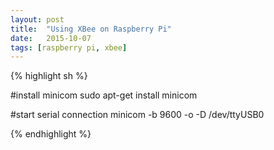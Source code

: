 ```yaml
---
layout: post
title:  "Using XBee on Raspberry Pi"
date:   2015-10-07
tags: [raspberry pi, xbee]
---
```


{% highlight sh %}

#install minicom
sudo apt-get install minicom

#start serial connection
minicom -b 9600 -o -D /dev/ttyUSB0

{% endhighlight %}